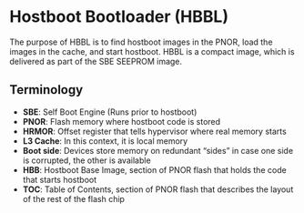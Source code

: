 # Hostboot Bootloader (HBBL)
The purpose of HBBL is to find hostboot images in the PNOR, load the images in
the cache, and start hostboot. HBBL is a compact image, which is delivered as
part of the SBE SEEPROM image.

## Terminology
- **SBE**: Self Boot Engine (Runs prior to hostboot)
- **PNOR**: Flash memory where hostboot code is stored
- **HRMOR**: Offset register that tells hypervisor where real memory starts
- **L3 Cache**: In this context, it is local memory
- **Boot side**: Devices store memory on redundant “sides” in case one side is
 corrupted, the other is available
- **HBB**: Hostboot Base Image, section of PNOR flash that holds the code that
starts hostboot
- **TOC**: Table of Contents, section of PNOR flash that describes the layout
of the rest of the flash chip
